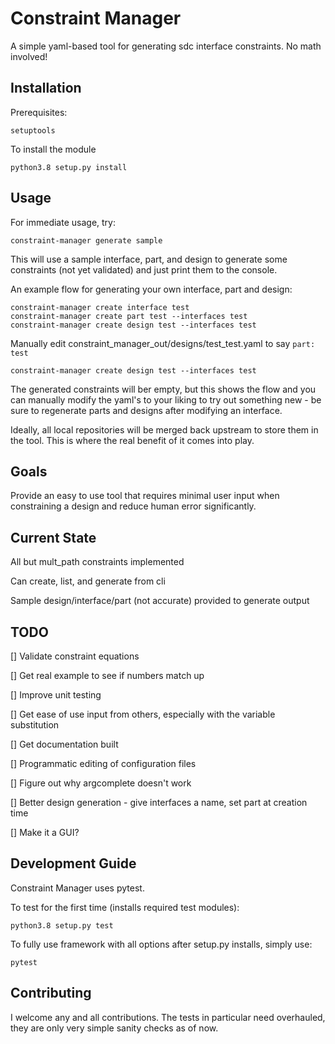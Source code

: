 # Constraint Manager

A simple yaml-based tool for generating sdc interface constraints.  No math involved!

## Installation

Prerequisites:

`setuptools`

To install the module

`python3.8 setup.py install`

## Usage
For immediate usage, try:

`constraint-manager generate sample`

This will use a sample interface, part, and design to generate some constraints (not yet validated) and just print them to the console.

An example flow for generating your own interface, part and design:

```
constraint-manager create interface test
constraint-manager create part test --interfaces test
constraint-manager create design test --interfaces test
```
Manually edit constraint\_manager\_out/designs/test_test.yaml to say `part: test`

`constraint-manager create design test --interfaces test`

The generated constraints will ber empty, but this shows the flow and you can manually modify the yaml's to your liking to try out something new - be sure to regenerate parts and designs after modifying an interface.

Ideally, all local repositories will be merged back upstream to store them in the tool.  This is where the real benefit of it comes into play.



## Goals

Provide an easy to use tool that requires minimal user input when constraining a design and reduce human error significantly.

## Current State

All but mult_path constraints implemented

Can create, list, and generate from cli

Sample design/interface/part (not accurate) provided to generate output


## TODO

[] Validate constraint equations

[] Get real example to see if numbers match up

[] Improve unit testing

[] Get ease of use input from others, especially with the variable substitution

[] Get documentation built

[] Programmatic editing of configuration files

[] Figure out why argcomplete doesn't work


[] Better design generation - give interfaces a name, set part at creation time

[] Make it a GUI?


## Development Guide

Constraint Manager uses pytest.

To test for the first time (installs required test modules):

`python3.8 setup.py test`

To fully use framework with all options after setup.py installs, simply use:

`pytest`

## Contributing

I welcome any and all contributions.  The tests in particular need overhauled, they are only very simple sanity checks as of now.

